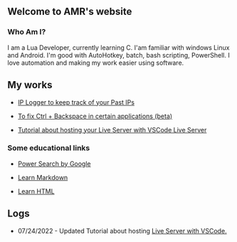 ## Welcome to AMR's website




### Who Am I?

I am a Lua Developer, currently learning C. I'am familiar with windows Linux and Android. I'm good with AutoHotkey, batch, bash scripting, PowerShell. I love automation and making my work easier using software.

## My works

- [IP Logger to keep track of your Past IPs](https://github.com/Amrinder-S/iplogger.bat)

- [To fix Ctrl + Backspace in certain applications (beta)](https://github.com/Amrinder-S/Fix-Ctrl-Backspace)

- [Tutorial about hosting your Live Server with VSCode Live Server](https://amrinder-s.github.io/vls/vscode-live-server)

### Some educational links

- [Power Search by Google](https://coursebuilder.withgoogle.com/sample/course?use_last_location=true)

- [Learn Markdown](https://daringfireball.net/projects/markdown/basics)

- [Learn HTML](https://html.com/)

## Logs
- 07/24/2022 - Updated Tutorial about hosting [Live Server with VSCode.](https://amrinder-s.github.io/vls/vscode-live-server)
